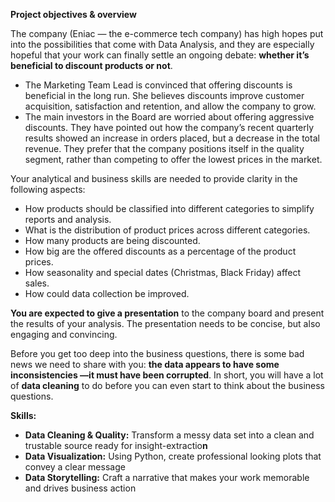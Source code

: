 **Project objectives & overview**

The company (Eniac — the e-commerce tech company) has high hopes put into the possibilities that come with Data Analysis, and they are especially hopeful that your work can finally settle an ongoing debate: **whether it’s beneficial to discount products or not**.

- The Marketing Team Lead is convinced that offering discounts is beneficial in the long run. She believes discounts improve customer acquisition, satisfaction and retention, and allow the company to grow.
- The main investors in the Board are worried about offering aggressive discounts. They have pointed out how the company’s recent quarterly results showed an increase in orders placed, but a decrease in the total revenue. They prefer that the company positions itself in the quality segment, rather than competing to offer the lowest prices in the market.

Your analytical and business skills are needed to provide clarity in the following aspects:

- How products should be classified into different categories to simplify reports and analysis.
- What is the distribution of product prices across different categories.
- How many products are being discounted.
- How big are the offered discounts as a percentage of the product prices.
- How seasonality and special dates (Christmas, Black Friday) affect sales.
- How could data collection be improved.

**You are expected to give a presentation** to the company board and present the results of your analysis. The presentation needs to be concise, but also engaging and convincing.

Before you get too deep into the business questions, there is some bad news we need to share with you: **the data appears to have some inconsistencies —it must have been corrupted**. In short, you will have a lot of **data cleaning** to do before you can even start to think about the business questions.

**Skills:**

- **Data Cleaning & Quality:** Transform a messy data set into a clean and trustable source ready for insight-extractio**n**
- **Data Visualization:** Using Python, create professional looking plots that convey a clear message
- **************************************Data Storytelling:************************************** Craft a narrative that makes your work memorable and drives business action
